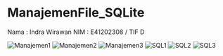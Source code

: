 # ManajemenFile_SQLite
 
Nama : Indra Wirawan
NIM : E41202308 / TIF D

![Manajemen1](https://user-images.githubusercontent.com/80669493/138591697-aed8b756-455d-40d9-a21c-9f2fb75d34e1.png)
![Manajemen2](https://user-images.githubusercontent.com/80669493/138591699-38bee2a8-871e-4af8-a7ba-541953302cc8.png)
![Manajemen3](https://user-images.githubusercontent.com/80669493/138591688-5d32b4a2-5333-4328-9f25-d35fa766bc97.png)
![SQL1](https://user-images.githubusercontent.com/80669493/138591691-587e1cf0-d9cd-4baf-be86-e926faa8db76.png)
![SQL2](https://user-images.githubusercontent.com/80669493/138591693-57f4837e-9392-42d8-8736-3b128f1b7d3b.png)
![SQL3](https://user-images.githubusercontent.com/80669493/138591695-87bb1e4b-23c8-40b8-9c37-f6a3885084c9.png)
